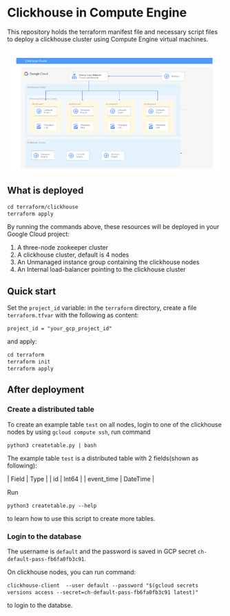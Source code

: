 # Clickhouse in Compute Engine

This repository holds the terraform manifest file and necessary script
files to deploy a clickhouse cluster using Compute Engine virtual machines.

![architecture](images/arch.png "Architecture")

## What is deployed

```shell-script
cd terraform/clickhouse
terraform apply
```

By running the commands above, these resources will be deployed in
your Google Cloud project:

1. A three-node zookeeper cluster
1. A clickhouse cluster, default is 4 nodes
1. An Unmanaged instance group containing the clickhouse nodes
1. An Internal load-balancer pointing to the clickhouse cluster


## Quick start

Set the `project_id` variable: in the `terraform` directory, create
a file `terraform.tfvar` with the following as content:

```text
project_id = "your_gcp_project_id"
```

and apply:

```shell-script
cd terraform
terraform init
terraform apply
```

## After deployment

### Create a distributed table

To create an example table `test` on all nodes, login to one of the
clickhouse nodes by using `gcloud compute ssh`, run command

```shell-script
python3 createtable.py | bash
```

The example table `test` is a distributed table with 2 fields(shown as following):

| Field      | Type     |
| id         | Int64    |
| event_time | DateTime |

Run

```shell-script
python3 createtable.py --help
```

to learn how to use this script to create more tables.

### Login to the database

The username is `default` and the password is saved in GCP secret `ch-default-pass-fb6fa0fb3c91`.

On clickhouse nodes, you can run command:

```shell-script
clickhouse-client  --user default --password "$(gcloud secrets versions access --secret=ch-default-pass-fb6fa0fb3c91 latest)"
```

to login to the databse.
